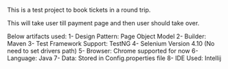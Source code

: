 This is a test project to book tickets in a round trip. 

This will take user till payment page and then user should take over. 

Below artifacts used:
1- Design Pattern: Page Object Model
2- Builder: Maven
3- Test Framework Support: TestNG
4- Selenium Version 4.10 (No need to set drivers path)
5- Browser: Chrome supported for now
6- Language: Java
7- Data: Stored in Config.properties file
8- IDE Used: Intellij